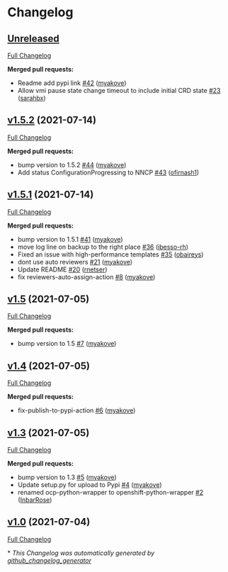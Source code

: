 # Changelog

## [Unreleased](https://github.com/RedHatQE/openshift-python-wrapper/tree/HEAD)

[Full Changelog](https://github.com/RedHatQE/openshift-python-wrapper/compare/v1.5.2...HEAD)

**Merged pull requests:**

- Readme add pypi link [\#42](https://github.com/RedHatQE/openshift-python-wrapper/pull/42) ([myakove](https://github.com/myakove))
- Allow vmi pause state change timeout to include initial CRD state [\#23](https://github.com/RedHatQE/openshift-python-wrapper/pull/23) ([sarahbx](https://github.com/sarahbx))

## [v1.5.2](https://github.com/RedHatQE/openshift-python-wrapper/tree/v1.5.2) (2021-07-14)

[Full Changelog](https://github.com/RedHatQE/openshift-python-wrapper/compare/v1.5.1...v1.5.2)

**Merged pull requests:**

- bump version to 1.5.2 [\#44](https://github.com/RedHatQE/openshift-python-wrapper/pull/44) ([myakove](https://github.com/myakove))
- Add status ConfigurationProgressing to NNCP [\#43](https://github.com/RedHatQE/openshift-python-wrapper/pull/43) ([ofirnash1](https://github.com/ofirnash1))

## [v1.5.1](https://github.com/RedHatQE/openshift-python-wrapper/tree/v1.5.1) (2021-07-14)

[Full Changelog](https://github.com/RedHatQE/openshift-python-wrapper/compare/v1.5...v1.5.1)

**Merged pull requests:**

- bump version to 1.5.1 [\#41](https://github.com/RedHatQE/openshift-python-wrapper/pull/41) ([myakove](https://github.com/myakove))
- move log line on backup to the right place [\#36](https://github.com/RedHatQE/openshift-python-wrapper/pull/36) ([ibesso-rh](https://github.com/ibesso-rh))
- Fixed an issue with high-performance templates [\#35](https://github.com/RedHatQE/openshift-python-wrapper/pull/35) ([obaireys](https://github.com/obaireys))
- dont use auto reviewers [\#21](https://github.com/RedHatQE/openshift-python-wrapper/pull/21) ([myakove](https://github.com/myakove))
- Update README [\#20](https://github.com/RedHatQE/openshift-python-wrapper/pull/20) ([rnetser](https://github.com/rnetser))
- fix reviewers-auto-assign-action [\#8](https://github.com/RedHatQE/openshift-python-wrapper/pull/8) ([myakove](https://github.com/myakove))

## [v1.5](https://github.com/RedHatQE/openshift-python-wrapper/tree/v1.5) (2021-07-05)

[Full Changelog](https://github.com/RedHatQE/openshift-python-wrapper/compare/v1.4...v1.5)

**Merged pull requests:**

- bump version to 1.5 [\#7](https://github.com/RedHatQE/openshift-python-wrapper/pull/7) ([myakove](https://github.com/myakove))

## [v1.4](https://github.com/RedHatQE/openshift-python-wrapper/tree/v1.4) (2021-07-05)

[Full Changelog](https://github.com/RedHatQE/openshift-python-wrapper/compare/v1.3...v1.4)

**Merged pull requests:**

- fix-publish-to-pypi-action [\#6](https://github.com/RedHatQE/openshift-python-wrapper/pull/6) ([myakove](https://github.com/myakove))

## [v1.3](https://github.com/RedHatQE/openshift-python-wrapper/tree/v1.3) (2021-07-05)

[Full Changelog](https://github.com/RedHatQE/openshift-python-wrapper/compare/v1.0...v1.3)

**Merged pull requests:**

- bump version to 1.3 [\#5](https://github.com/RedHatQE/openshift-python-wrapper/pull/5) ([myakove](https://github.com/myakove))
- Update setup.py for upload to Pypi [\#4](https://github.com/RedHatQE/openshift-python-wrapper/pull/4) ([myakove](https://github.com/myakove))
- renamed ocp-python-wrapper to openshift-python-wrapper [\#2](https://github.com/RedHatQE/openshift-python-wrapper/pull/2) ([InbarRose](https://github.com/InbarRose))

## [v1.0](https://github.com/RedHatQE/openshift-python-wrapper/tree/v1.0) (2021-07-04)

[Full Changelog](https://github.com/RedHatQE/openshift-python-wrapper/compare/6304f48450427c4231d2060b5725bc49211959d9...v1.0)



\* *This Changelog was automatically generated by [github_changelog_generator](https://github.com/github-changelog-generator/github-changelog-generator)*
